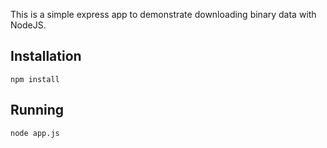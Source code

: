 This is a simple express app to demonstrate downloading binary data with NodeJS.

## Installation
`npm install`

## Running
`node app.js`